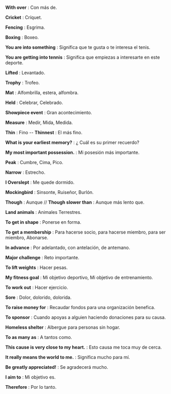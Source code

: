 
**With over** : Con más de.

**Cricket** : Críquet.

**Fencing** : Esgrima.

**Boxing** : Boxeo.

**You are into something** : Significa que te gusta o te interesa el tenis.

**You are getting into tennis** : Significa que empiezas a interesarte en este deporte.

**Lifted** : Levantado.

**Trophy** : Trofeo.

**Mat** : Alfombrilla, estera, alfombra.

**Held** : Celebrar, Celebrado.

**Showpiece event** : Gran acontecimiento.

**Measure** : Medir, Mida, Medida.

**Thin** : Fino -- **Thinnest** : El más fino.

**What is your earliest memory?** : ¿ Cuál es su primer recuerdo?

**My most important possession.** : Mi posesión más importante.

**Peak** : Cumbre, Cima, Pico.

**Narrow** : Estrecho.

**I Overslept** : Me quede dormido.

**Mockingbird** : Sinsonte, Ruiseñor, Burlón.

**Though** : Aunque // **Though slower than** : Aunque más lento que.

**Land animals** : Animales Terrestres.

**To get in shape** : Ponerse en forma.

**To get a membership** : Para hacerse socio, para hacerse miembro, para ser miembro, Abonarse.

**In advance** : Por adelantado, con antelación, de antemano.

**Major challenge** : Reto importante.

**To lift weights** : Hacer pesas.

**My fitness goal** : Mi objetivo deportivo, Mi objetivo de entrenamiento.

**To work out** : Hacer ejercicio.

**Sore** : Dolor, dolorido, dolorida.

**To raise money for** : Recaudar fondos para una organización benefica.

**To sponsor** : Cuando apoyas a alguien haciendo donaciones para su causa.

**Homeless shelter** : Albergue para personas sin hogar.

**To as many as** : A tantos como.

**This cause is very close to my heart.** : Esto causa me toca muy de cerca.

**It really means the world to me.** : Significa mucho para mí.

**Be greatly appreciated!** : Se agradecerá mucho.

**I aim to** : Mi objetivo es.

**Therefore** : Por lo tanto.